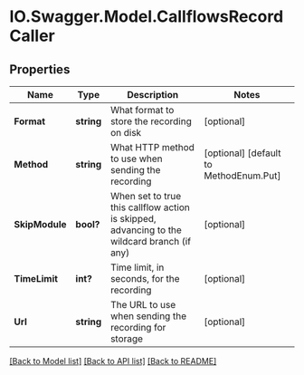 # IO.Swagger.Model.CallflowsRecordCaller
## Properties

Name | Type | Description | Notes
------------ | ------------- | ------------- | -------------
**Format** | **string** | What format to store the recording on disk | [optional] 
**Method** | **string** | What HTTP method to use when sending the recording | [optional] [default to MethodEnum.Put]
**SkipModule** | **bool?** | When set to true this callflow action is skipped, advancing to the wildcard branch (if any) | [optional] 
**TimeLimit** | **int?** | Time limit, in seconds, for the recording | [optional] 
**Url** | **string** | The URL to use when sending the recording for storage | [optional] 

[[Back to Model list]](../README.md#documentation-for-models) [[Back to API list]](../README.md#documentation-for-api-endpoints) [[Back to README]](../README.md)


